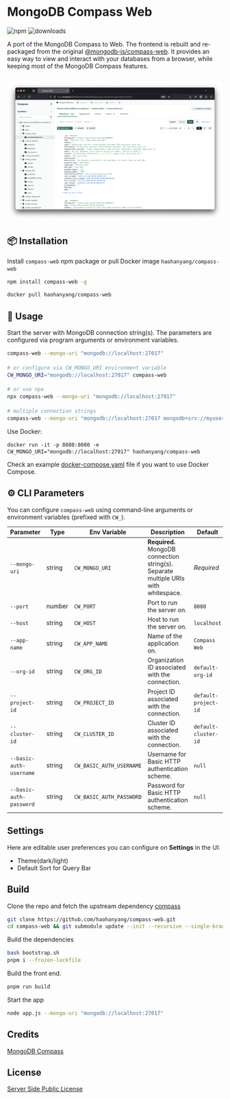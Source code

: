 # MongoDB Compass Web

![npm](https://img.shields.io/npm/v/compass-web.svg)
![downloads](https://img.shields.io/npm/dw/compass-web)

A port of the MongoDB Compass to Web. The frontend is rebuilt and re-packaged from the original [@mongodb-js/compass-web](https://www.npmjs.com/package/@mongodb-js/compass-web). It provides an easy way to view and interact with your databases from a browser, while keeping most of the MongoDB Compass features.

## ![screenshot](/images/screenshot3.png)

## 📦 Installation

Install `compass-web` npm package or pull Docker image `haohanyang/compass-web`

```bash
npm install compass-web -g
```

```bash
docker pull haohanyang/compass-web
```

## 🧭 Usage

Start the server with MongoDB connection string(s). The parameters are configured via program arguments or environment variables.

```bash
compass-web --mongo-uri "mongodb://localhost:27017"

# or configure via CW_MONGO_URI environment variable
CW_MONGO_URI="mongodb://localhost:27017" compass-web

# or use npx
npx compass-web --mongo-uri "mongodb://localhost:27017"

# multiple connection strings
compass-web --mongo-uri "mongodb://localhost:27017 mongodb+srv://myusername:secrets@default-cluster.mongodb.net/?retryWrites=true&w=majority&appName=default-cluster"
```

Use Docker:

```
docker run -it -p 8080:8080 -e CW_MONGO_URI="mongodb://localhost:27017" haohanyang/compass-web
```

Check an example [docker-compose.yaml](./docker-compose.yaml) file if you want to use Docker Compose.

## ⚙️ CLI Parameters

You can configure `compass-web` using command-line arguments or environment variables (prefixed with `CW_`).

| Parameter               | Type   | Env Variable             | Description                                                                         | Default              |
| ----------------------- | ------ | ------------------------ | ----------------------------------------------------------------------------------- | -------------------- |
| `--mongo-uri`           | string | `CW_MONGO_URI`           | **Required.** MongoDB connection string(s). Separate multiple URIs with whitespace. | _Required_           |
| `--port`                | number | `CW_PORT`                | Port to run the server on.                                                          | `8080`               |
| `--host`                | string | `CW_HOST`                | Host to run the server on.                                                          | `localhost`          |
| `--app-name`            | string | `CW_APP_NAME`            | Name of the application on.                                                         | `Compass Web`        |
| `--org-id`              | string | `CW_ORG_ID`              | Organization ID associated with the connection.                                     | `default-org-id`     |
| `--project-id`          | string | `CW_PROJECT_ID`          | Project ID associated with the connection.                                          | `default-project-id` |
| `--cluster-id`          | string | `CW_CLUSTER_ID`          | Cluster ID associated with the connection.                                          | `default-cluster-id` |
| `--basic-auth-username` | string | `CW_BASIC_AUTH_USERNAME` | Username for Basic HTTP authentication scheme.                                      | `null`               |
| `--basic-auth-password` | string | `CW_BASIC_AUTH_PASSWORD` | Password for Basic HTTP authentication scheme.                                      | `null`               |

## Settings

Here are editable user preferences you can configure on **Settings** in the UI:

- Theme(dark/light)
- Default Sort for Query Bar

## Build

Clone the repo and fetch the upstream dependency [compass](https://github.com/mongodb-js/compass)

```bash
git clone https://github.com/haohanyang/compass-web.git
cd compass-web && git submodule update --init --recursive --single-branch --depth 1
```

Build the dependencies

```bash
bash bootstrap.sh
pnpm i --frozen-lockfile
```

Build the front end.

```bash
pnpm run build
```

Start the app

```bash
node app.js --mongo-uri "mongodb://localhost:27017"
```

## Credits

[MongoDB Compass](https://github.com/mongodb-js/compass)

## License

[Server Side Public License](/LICENSE)
